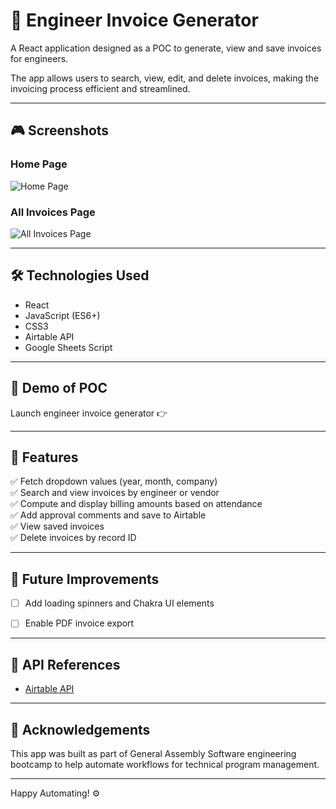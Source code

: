# 🧾 Engineer Invoice Generator

A React application designed as a POC to generate, view and save invoices for engineers. 

The app allows users to search, view, edit, and delete invoices, making the invoicing process efficient and streamlined.

---

## 🎮 Screenshots

### Home Page  
![Home Page](../resources/HomePAge.png)

### All Invoices Page  
![All Invoices Page](../resources/InvoicePAge.png)

---

## 🛠️ Technologies Used

- React
- JavaScript (ES6+)
- CSS3
- Airtable API
- Google Sheets Script

---

## 🔗  Demo of POC

Launch engineer invoice generator 👉
   


---

## 📂 Features

✅ Fetch dropdown values (year, month, company)  
✅ Search and view invoices by engineer or vendor  
✅ Compute and display billing amounts based on attendance  
✅ Add approval comments and save to Airtable  
✅ View saved invoices  
✅ Delete invoices by record ID

---

## 📅 Future Improvements

- [ ] Add loading spinners and Chakra UI elements
- [ ] Enable PDF invoice export  


---

## 📖 API References
 
- [Airtable API](https://airtable.com/developers/web/api/introduction)

---

## 🤝 Acknowledgements

This app was built as part of General Assembly Software engineering bootcamp to help automate workflows for technical program management.

---

Happy Automating! ⚙️
